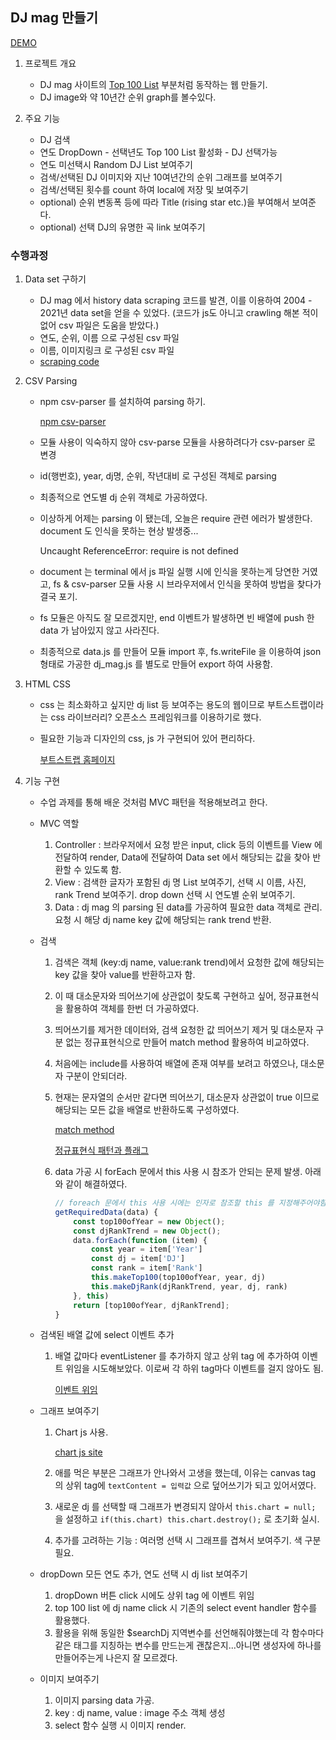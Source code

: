 ## DJ mag 만들기

[DEMO](https://bangdler.github.io/Cocoa_javascript/)
 

1. 프로젝트 개요
    - DJ mag 사이트의 [Top 100 List](https://djmag.com/top100dj?year=2021) 부분처럼 동작하는 웹 만들기.
    - DJ image와 약 10년간 순위 graph를 볼수있다.
    
2. 주요 기능
    - DJ 검색
    - 연도 DropDown - 선택년도 Top 100 List 활성화 - DJ 선택가능   
    - 연도 미선택시 Random DJ List 보여주기
    - 검색/선택된 DJ 이미지와 지난 10여년간의 순위 그래프를 보여주기
    - 검색/선택된 횟수를 count 하여 local에 저장 및 보여주기
    - optional) 순위 변동폭 등에 따라 Title (rising star etc.)을 부여해서 보여준다.
    - optional) 선택 DJ의 유명한 곡 link 보여주기 
    
    
### 수행과정

1. Data set 구하기
    - DJ mag 에서 history data scraping 코드를 발견, 이를 이용하여 2004 - 2021년 data set을 얻을 수 있었다.
      (코드가 js도 아니고 crawling 해본 적이 없어 csv 파일은 도움을 받았다.)
    - 연도, 순위, 이름 으로 구성된 csv 파일
    - 이름, 이미지링크 로 구성된 csv 파일
    - [scraping code](https://github.com/koki25ando/DJ-Mag-History-Data/blob/master/DJ_Mag.R)    
    
2. CSV Parsing
    - npm csv-parser 를 설치하여 parsing 하기.
    
        [npm csv-parser](https://www.npmjs.com/package/csv-parser)
    - 모듈 사용이 익숙하지 않아 csv-parse 모듈을 사용하려다가 csv-parser 로 변경
    - id(행번호), year, dj명, 순위, 작년대비 로 구성된 객체로 parsing
    - 최종적으로 연도별 dj 순위 객체로 가공하였다.
    - 이상하게 어제는 parsing 이 됐는데, 오늘은 require 관련 에러가 발생한다. document 도 인식을 못하는 현상 발생중...
    
        Uncaught ReferenceError: require is not defined
        
    - document 는 terminal 에서 js 파일 실행 시에 인식을 못하는게 당연한 거였고, fs & csv-parser 모듈 사용 시 브라우저에서 인식을 못하여 방법을 찾다가 결국 포기.
    - fs 모듈은 아직도 잘 모르겠지만, end 이벤트가 발생하면 빈 배열에 push 한 data 가 남아있지 않고 사라진다. 
    - 최종적으로 data.js 를 만들어 모듈 import 후, fs.writeFile 을 이용하여 json 형태로 가공한 dj_mag.js 를 별도로 만들어 export 하여 사용함.
        
3. HTML CSS
    - css 는 최소화하고 싶지만 dj list 등 보여주는 용도의 웹이므로 부트스트랩이라는 css 라이브러리? 오픈소스 프레임워크를 이용하기로 했다.
    - 필요한 기능과 디자인의 css, js 가 구현되어 있어 편리하다.
          
        [부트스트랩 홈페이지](https://getbootstrap.com/docs/5.1/getting-started/introduction/)
        
4. 기능 구현
    - 수업 과제를 통해 배운 것처럼 MVC 패턴을 적용해보려고 한다.
    - MVC 역할
        1. Controller : 브라우저에서 요청 받은 input, click 등의 이벤트를 View 에 전달하여 render, Data에 전달하여 Data set 에서 해당되는 값을 찾아 반환할 수 있도록 함.
        2. View : 검색한 글자가 포함된 dj 명 List 보여주기, 선택 시 이름, 사진, rank Trend 보여주기. drop down 선택 시 연도별 순위 보여주기.
        3. Data : dj mag 의 parsing 된 data를 가공하여 필요한 data 객체로 관리. 요청 시 해당 dj name key 값에 해당되는 rank trend 반환. 
       
    - 검색
        1. 검색은 객체 (key:dj name, value:rank trend)에서 요청한 값에 해당되는 key 값을 찾아 value를 반환하고자 함.
        2. 이 때 대소문자와 띄어쓰기에 상관없이 찾도록 구현하고 싶어, 정규표현식을 활용하여 객체를 한번 더 가공하였다. 
        3. 띄어쓰기를 제거한 데이터와, 검색 요청한 값 띄어쓰기 제거 및 대소문자 구분 없는 정규표현식으로 만들어 match method 활용하여 비교하였다.
        4. 처음에는 include를 사용하여 배열에 존재 여부를 보려고 하였으나, 대소문자 구분이 안되더라.
        5. 현재는 문자열의 순서만 같다면 띄어쓰기, 대소문자 상관없이 true 이므로 해당되는 모든 값을 배열로 반환하도록 구성하였다.
        
            [match method](https://developer.mozilla.org/ko/docs/Web/JavaScript/Reference/Global_Objects/String/match)
            
            [정규표현식 패턴과 플래그](https://ko.javascript.info/regexp-introduction)
            
        6. data 가공 시 forEach 문에서 this 사용 시 참조가 안되는 문제 발생. 아래와 같이 해결하였다.
            ```javascript
            // foreach 문에서 this 사용 시에는 인자로 참조할 this 를 지정해주어야함.
            getRequiredData(data) {
                const top100ofYear = new Object();
                const djRankTrend = new Object();
                data.forEach(function (item) {
                    const year = item['Year']
                    const dj = item['DJ']
                    const rank = item['Rank']
                    this.makeTop100(top100ofYear, year, dj)
                    this.makeDjRank(djRankTrend, year, dj, rank)
                }, this)
                return [top100ofYear, djRankTrend];
            }
            ```   
    - 검색된 배열 값에 select 이벤트 추가
        1. 배열 값마다 eventListener 를 추가하지 않고 상위 tag 에 추가하여 이벤트 위임을 시도해보았다. 이로써 각 하위 tag마다 이벤트를 걸지 않아도 됨.
            
            [이벤트 위임](https://ko.javascript.info/event-delegation)
            
    - 그래프 보여주기
        1. Chart js 사용. 
        
            [chart js site](https://www.chartjs.org/docs/latest/getting-started/)
            
        2. 애를 먹은 부분은 그래프가 안나와서 고생을 했는데, 이유는 canvas tag 의 상위 tag에 ```textContent = 입력값``` 으로 덮어쓰기가 되고 있어서였다.
        3. 새로운 dj 를 선택할 때 그래프가 변경되지 않아서 ```this.chart = null; ``` 을 설정하고 ```if(this.chart) this.chart.destroy();``` 로 초기화 실시.
        4. 추가를 고려하는 기능 : 여러명 선택 시 그래프를 겹쳐서 보여주기. 색 구분 필요.
        
    - dropDown 모든 연도 추가, 연도 선택 시 dj list 보여주기
        1. dropDown 버튼 click 시에도 상위 tag 에 이벤트 위임
        2. top 100 list 에 dj name click 시 기존의 select event handler 함수를 활용했다.
        3. 활용을 위해 동일한 $searchDj 지역변수를 선언해줘야했는데 각 함수마다 같은 태그를 지칭하는 변수를 만드는게 괜찮은지...아니면 생성자에 하나를 만들어주는게 나은지 잘 모르겠다.
    
    - 이미지 보여주기
        1. 이미지 parsing data 가공.
        2. key : dj name, value : image 주소 객체 생성
        3. select 함수 실행 시 이미지 render.  